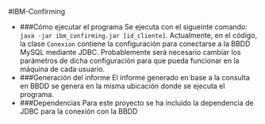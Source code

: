 #IBM-Confirming

 - ###Cómo ejecutar el programa
    Se ejecuta con el sigueinte comando: `java -jar ibm_confirming.jar [id_cliente]`. 
    Actualmente, en el código, la clase `Conexion` contiene la configuración para conectarse a la BBDD MySQL mediante JDBC. Probablemente será necesario cambiar los parámetros de dicha configuración para que pueda funcionar en la máquina de cada usuario.
 - ###Generación del informe
    El informe generado en base a la consulta en BBDD se genera en la misma ubicación donde se ejecuta el programa.
 - ###Dependencias
    Para este proyecto se ha incluido la dependencia de JDBC para la conexión con la BBDD